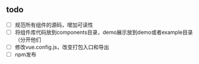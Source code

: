 ## todo

- [ ] 规范所有组件的源码，增加可读性
- [ ] 将组件库代码放到components目录，demo展示放到demo或者example目录（分开他们
- [ ] 修改vue.config.js，改变打包入口和导出
- [ ] npm发布